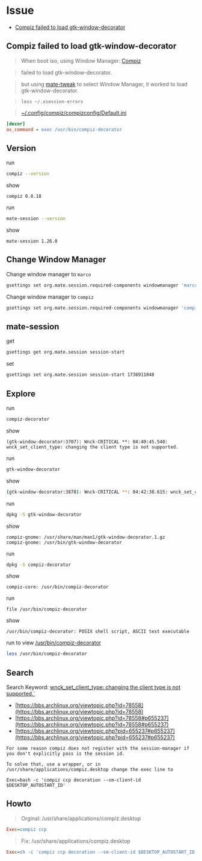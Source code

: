 

# Issue

* [Compiz failed to load gtk-window-decorator](#compiz-failed-to-load-gtk-window-decorator)




## Compiz failed to load gtk-window-decorator

> When boot iso, using Window Manager: [Compiz](../../asset/overlay/usr/share/glib-2.0/schemas/50_mate-layout-main.gschema.override#L21)

> failed to load gtk-window-decorator.

> but using [mate-tweak](https://github.com/ubuntu-mate/mate-tweak/blob/master/mate-tweak#L372) to select Window Manager, it worked to load gtk-window-decorator.

> `less ~/.xsession-errors`

> [~/.config/compiz/compizconfig/Default.ini](../../asset/overlay/etc/skel/.config/compiz/compizconfig/Default.ini#L15-L16)

``` ini
[decor]
as_command = exec /usr/bin/compiz-decorator
```







## Version

run

``` sh
compiz --version
```

show

```
compiz 0.8.18
```



run

``` sh
mate-session --version
```

show

```
mate-session 1.26.0
```



## Change Window Manager

Change window manager to `marco`

``` sh
gsettings set org.mate.session.required-components windowmanager 'marco'
```

Change window manager to `compiz`

``` sh
gsettings set org.mate.session.required-components windowmanager 'compiz'
```





## mate-session

get

``` sh
gsettings get org.mate.session session-start
```

set

``` sh
gsettings set org.mate.session session-start 1736911048
```





## Explore

run

``` sh
compiz-decorator
```

show

```
(gtk-window-decorator:3707): Wnck-CRITICAL **: 04:40:45.540: wnck_set_client_type: changing the client type is not supported.
```


run

``` sh
gtk-window-decorator
```

show

``` sh
(gtk-window-decorator:3878): Wnck-CRITICAL **: 04:42:38.615: wnck_set_client_type: changing the client type is not supported.
```


run

``` sh
dpkg -S gtk-window-decorator
```

show

```
compiz-gnome: /usr/share/man/man1/gtk-window-decorator.1.gz
compiz-gnome: /usr/bin/gtk-window-decorator
```


run

``` sh
dpkg -S compiz-decorator
```

show

```
compiz-core: /usr/bin/compiz-decorator
```

run

```
file /usr/bin/compiz-decorator
```

show

```
/usr/bin/compiz-decorator: POSIX shell script, ASCII text executable
```

run to view [/usr/bin/compiz-decorator](../sample/overlay/usr/bin/compiz-decorator)

``` sh
less /usr/bin/compiz-decorator
```




## Search

Search Keyword: [wnck_set_client_type: changing the client type is not supported.`](https://www.google.com/search?q=wnck_set_client_type%3A+changing+the+client+type+is+not+supported.)


* [https://bbs.archlinux.org/viewtopic.php?id=78558](https://bbs.archlinux.org/viewtopic.php?id=78558)
* [https://bbs.archlinux.org/viewtopic.php?id=78558#p655237](https://bbs.archlinux.org/viewtopic.php?id=78558#p655237)
* [https://bbs.archlinux.org/viewtopic.php?pid=655237#p655237](https://bbs.archlinux.org/viewtopic.php?pid=655237#p655237)


```
For some reason compiz does not register with the session-manager if you don't explicitly pass is the session id.

To solve that, use a wrapper, or in /usr/share/applications/compiz.desktop change the exec line to

Exec=bash -c 'compiz ccp decoration --sm-client-id $DESKTOP_AUTOSTART_ID'

```


## Howto

> Orginal: /usr/share/applications/compiz.desktop

``` ini
Exec=compiz ccp
```


> Fix: /usr/share/applications/compiz.desktop

``` ini
Exec=sh -c 'compiz ccp decoration --sm-client-id $DESKTOP_AUTOSTART_ID'
```
